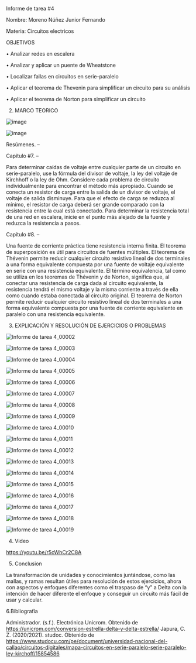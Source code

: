 Informe de tarea #4

Nombre: Moreno Núñez Junior Fernando

Materia: Circuitos electricos

OBJETIVOS

•	Analizar redes en escalera 

•	Analizar y aplicar un puente de Wheatstone 

•	Localizar fallas en circuitos en serie-paralelo

•	Aplicar el teorema de Thevenin para simplificar un circuito para su análisis 

•	Aplicar el teorema de Norton para simplificar un circuito

2. MARCO TEORICO

![image](https://user-images.githubusercontent.com/116831534/209264884-7a8fa32e-c855-4231-9353-653fec41d6a7.png)

![image](https://user-images.githubusercontent.com/116831534/209264892-30cb03cb-edf1-43e7-8d68-8d03a34c13d0.png)

Resúmenes. – 

Capítulo #7. – 

Para determinar caídas de voltaje entre cualquier parte de un circuito en serie-paralelo, use la fórmula del divisor de voltaje, la ley del voltaje de Kirchhoff o la ley de Ohm. Considere cada problema de circuito individualmente para encontrar el método más apropiado. Cuando se conecta un resistor de carga entre la salida de un divisor de voltaje, el voltaje de salida disminuye. Para que el efecto de carga se reduzca al mínimo, el resistor de carga deberá ser grande comparado con la resistencia entre la cual está conectado. Para determinar la resistencia total de una red en escalera, inicie en el punto más alejado de la fuente y reduzca la resistencia a pasos.

Capítulo #8. – 

Una fuente de corriente práctica tiene resistencia interna finita. El teorema de superposición es útil para circuitos de fuentes múltiples.  El teorema de Thévenin permite reducir cualquier circuito resistivo lineal de dos terminales a una forma equivalente compuesta por una fuente de voltaje equivalente en serie con una resistencia equivalente. El término equivalencia, tal como se utiliza en los teoremas de Thévenin y de Norton, significa que, al conectar una resistencia de carga dada al circuito equivalente, la resistencia tendrá el mismo voltaje y la misma corriente a través de ella como cuando estaba conectada al circuito original. El teorema de Norton permite reducir cualquier circuito resistivo lineal de dos terminales a una forma equivalente compuesta por una fuente de corriente equivalente en paralelo con una resistencia equivalente.

3. EXPLICACIÓN Y RESOLUCIÓN DE EJERCICIOS O PROBLEMAS

![Informe de tarea 4_00002](https://user-images.githubusercontent.com/116831534/209266754-ca260d33-543a-478c-862e-a756afb29ee3.jpg)

![Informe de tarea 4_00003](https://user-images.githubusercontent.com/116831534/209267336-c29696d1-f1ec-4558-bfa7-db467d4f0c4d.jpg)

![Informe de tarea 4_00004](https://user-images.githubusercontent.com/116831534/209267344-811dc1af-e9a2-413c-87ff-dd75976f9d12.jpg)

![Informe de tarea 4_00005](https://user-images.githubusercontent.com/116831534/209267358-86b349f3-26cc-4e08-8d3f-1873a8e08d73.jpg)

![Informe de tarea 4_00006](https://user-images.githubusercontent.com/116831534/209267365-2a3034a8-576d-47e6-8eb2-da8903205608.jpg)

![Informe de tarea 4_00007](https://user-images.githubusercontent.com/116831534/209267375-1b547e86-9ac5-4790-81d1-5c1a9d8ec294.jpg)

![Informe de tarea 4_00008](https://user-images.githubusercontent.com/116831534/209267382-22f28f26-07af-481a-9b49-2003031146fb.jpg)

![Informe de tarea 4_00009](https://user-images.githubusercontent.com/116831534/209267392-b02031bf-8f36-41e2-be39-a92cd4fa647b.jpg)

![Informe de tarea 4_00010](https://user-images.githubusercontent.com/116831534/209267406-668ba89d-771a-48d9-8c4f-825226c0748c.jpg)

![Informe de tarea 4_00011](https://user-images.githubusercontent.com/116831534/209267414-0b148c59-547f-4239-87f5-4ed3afd147e8.jpg)

![Informe de tarea 4_00012](https://user-images.githubusercontent.com/116831534/209267421-aac5c220-8bbb-44af-bba8-9812edf13cef.jpg)

![Informe de tarea 4_00013](https://user-images.githubusercontent.com/116831534/209267436-0467b3e4-8117-4a05-a188-79976b7b6ff2.jpg)

![Informe de tarea 4_00014](https://user-images.githubusercontent.com/116831534/209267446-7c187354-52fc-4ba2-ae0a-e26b94783d20.jpg)

![Informe de tarea 4_00015](https://user-images.githubusercontent.com/116831534/209267453-35a39dff-eae5-4a09-83b7-0d07b6ea8f11.jpg)

![Informe de tarea 4_00016](https://user-images.githubusercontent.com/116831534/209267462-63cf87a6-513b-453b-b7f2-b09b0437dfc7.jpg)

![Informe de tarea 4_00017](https://user-images.githubusercontent.com/116831534/209267467-17f60e3d-4430-4b45-a0d5-f13e7a8014d8.jpg)

![Informe de tarea 4_00018](https://user-images.githubusercontent.com/116831534/209267473-9b5ccbb9-7861-4bfa-a848-885ab7655abb.jpg)

![Informe de tarea 4_00019](https://user-images.githubusercontent.com/116831534/209267654-26130cd1-85d5-48be-b16e-7da90266b128.jpg)

4. Video

https://youtu.be/r5cWhCr2C8A

5. Conclusion

La transformación de unidades y conocimientos juntándose, como las mallas, y ramas resultan útiles para resolución de estos ejercicios, ahora con aspectos y enfoques diferentes como el traspaso de “y” a Delta con la intención de hacer diferente el enfoque y conseguir un circuito más fácil de usar y calcular.

6.Bibliografía

Administrador. (s.f.). Electrónica Unicrom. Obtenido de https://unicrom.com/conversion-estrella-delta-y-delta-estrella/
Japura, C. Z. (2020/2021). studoc. Obtenido de https://www.studocu.com/pe/document/universidad-nacional-del-callao/circuitos-digitales/mapa-circuitos-en-serie-paralelo-serie-paralelo-ley-kirchoff/15854586

